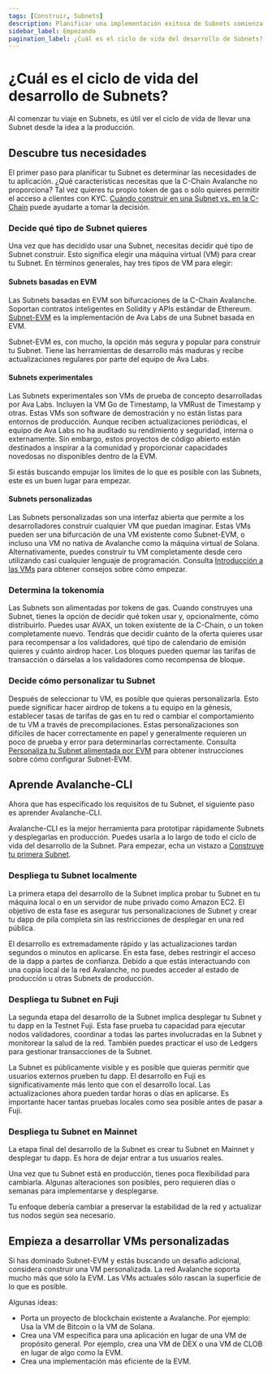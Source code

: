 ```yaml
---
tags: [Construir, Subnets]
description: Planificar una implementación exitosa de Subnets comienza por determinar las necesidades de tu aplicación.
sidebar_label: Empezando
pagination_label: ¿Cuál es el ciclo de vida del desarrollo de Subnets?
---
```


# ¿Cuál es el ciclo de vida del desarrollo de Subnets?

Al comenzar tu viaje en Subnets, es útil ver el ciclo de vida de llevar una Subnet desde la idea a la producción.

## Descubre tus necesidades

El primer paso para planificar tu Subnet es determinar las necesidades de tu aplicación. ¿Qué características necesitas que la C-Chain Avalanche no proporciona? Tal vez quieres tu propio token de gas o sólo quieres permitir el acceso a clientes con KYC. [Cuándo construir en una Subnet vs. en la C-Chain](/build/subnet/c-chain-vs-subnet.md) puede ayudarte a tomar la decisión.

### Decide qué tipo de Subnet quieres

Una vez que has decidido usar una Subnet, necesitas decidir qué tipo de Subnet construir. Esto significa elegir una máquina virtual (VM) para crear tu Subnet. En términos generales, hay tres tipos de VM para elegir:

#### Subnets basadas en EVM

Las Subnets basadas en EVM son bifurcaciones de la C-Chain Avalanche. Soportan contratos inteligentes en Solidity y APIs estándar de Ethereum. [Subnet-EVM](https://github.com/ava-labs/subnet-evm) es la implementación de Ava Labs de una Subnet basada en EVM.

Subnet-EVM es, con mucho, la opción más segura y popular para construir tu Subnet. Tiene las herramientas de desarrollo más maduras y recibe actualizaciones regulares por parte del equipo de Ava Labs.

#### Subnets experimentales

Las Subnets experimentales son VMs de prueba de concepto desarrolladas por Ava Labs. Incluyen la VM Go de Timestamp, la VMRust de Timestamp y otras. Estas VMs son software de demostración y no están listas para entornos de producción. Aunque reciben actualizaciones periódicas, el equipo de Ava Labs no ha auditado su rendimiento y seguridad, interna o externamente. Sin embargo, estos proyectos de código abierto están destinados a inspirar a la comunidad y proporcionar capacidades novedosas no disponibles dentro de la EVM.

Si estás buscando empujar los límites de lo que es posible con las Subnets, este es un buen lugar para empezar.

#### Subnets personalizadas

Las Subnets personalizadas son una interfaz abierta que permite a los desarrolladores construir cualquier VM que puedan imaginar. Estas VMs pueden ser una bifurcación de una VM existente como Subnet-EVM, o incluso una VM no nativa de Avalanche como la máquina virtual de Solana. Alternativamente, puedes construir tu VM completamente desde cero utilizando casi cualquier lenguaje de programación. Consulta [Introducción a las VMs](/build/vm/intro.md) para obtener consejos sobre cómo empezar.

### Determina la tokenomía

Las Subnets son alimentadas por tokens de gas. Cuando construyes una Subnet, tienes la opción de decidir qué token usar y, opcionalmente, cómo distribuirlo. Puedes usar AVAX, un token existente de la C-Chain, o un token completamente nuevo. Tendrás que decidir cuánto de la oferta quieres usar para recompensar a los validadores, qué tipo de calendario de emisión quieres y cuánto airdrop hacer. Los bloques pueden quemar las tarifas de transacción o dárselas a los validadores como recompensa de bloque.

### Decide cómo personalizar tu Subnet

Después de seleccionar tu VM, es posible que quieras personalizarla. Esto puede significar hacer airdrop de tokens a tu equipo en la génesis, establecer tasas de tarifas de gas en tu red o cambiar el comportamiento de tu VM a través de precompilaciones. Estas personalizaciones son difíciles de hacer correctamente en papel y generalmente requieren un poco de prueba y error para determinarlas correctamente. Consulta [Personaliza tu Subnet alimentada por EVM](/build/subnet/upgrade/customize-a-subnet.md) para obtener instrucciones sobre cómo configurar Subnet-EVM.

## Aprende Avalanche-CLI

Ahora que has especificado los requisitos de tu Subnet, el siguiente paso es aprender Avalanche-CLI.

Avalanche-CLI es la mejor herramienta para prototipar rápidamente Subnets y desplegarlas en producción. Puedes usarla a lo largo de todo el ciclo de vida del desarrollo de la Subnet. Para empezar, echa un vistazo a [Construye tu primera Subnet](/build/subnet/hello-subnet.md).

### Despliega tu Subnet localmente

La primera etapa del desarrollo de la Subnet implica probar tu Subnet en tu máquina local o en un servidor de nube privado como Amazon EC2. El objetivo de esta fase es asegurar tus personalizaciones de Subnet y crear tu dapp de pila completa sin las restricciones de desplegar en una red pública.

El desarrollo es extremadamente rápido y las actualizaciones tardan segundos o minutos en aplicarse. En esta fase, debes restringir el acceso de la dapp a partes de confianza. Debido a que estás interactuando con una copia local de la red Avalanche, no puedes acceder al estado de producción u otras Subnets de producción.

### Despliega tu Subnet en Fuji

La segunda etapa del desarrollo de la Subnet implica desplegar tu Subnet y tu dapp en la Testnet Fuji. Esta fase prueba tu capacidad para ejecutar nodos validadores, coordinar a todas las partes involucradas en la Subnet y monitorear la salud de la red. También puedes practicar el uso de Ledgers para gestionar transacciones de la Subnet.

La Subnet es públicamente visible y es posible que quieras permitir que usuarios externos prueben tu dapp. El desarrollo en Fuji es significativamente más lento que con el desarrollo local. Las actualizaciones ahora pueden tardar horas o días en aplicarse. Es importante hacer tantas pruebas locales como sea posible antes de pasar a Fuji.

### Despliega tu Subnet en Mainnet

La etapa final del desarrollo de la Subnet es crear tu Subnet en Mainnet y desplegar tu dapp. Es hora de dejar entrar a tus usuarios reales.

Una vez que tu Subnet está en producción, tienes poca flexibilidad para cambiarla. Algunas alteraciones son posibles, pero requieren días o semanas para implementarse y desplegarse.

Tu enfoque debería cambiar a preservar la estabilidad de la red y actualizar tus nodos según sea necesario.

## Empieza a desarrollar VMs personalizadas

Si has dominado Subnet-EVM y estás buscando un desafío adicional, considera construir una VM personalizada. La red Avalanche soporta mucho más que sólo la EVM. Las VMs actuales sólo rascan la superficie de lo que es posible.

Algunas ideas:

- Porta un proyecto de blockchain existente a Avalanche. Por ejemplo: Usa la VM de Bitcoin o la VM de Solana.
- Crea una VM específica para una aplicación en lugar de una VM de propósito general. Por ejemplo, crea una VM de DEX o una VM de CLOB en lugar de algo como la EVM.
- Crea una implementación más eficiente de la EVM.
